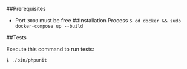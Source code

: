 ##Prerequisites
* Port ``3000`` must be free
##Installation Process
``$ cd docker && sudo docker-compose up --build``

##Tests

Execute this command to run tests:

```bash
$ ./bin/phpunit
```
